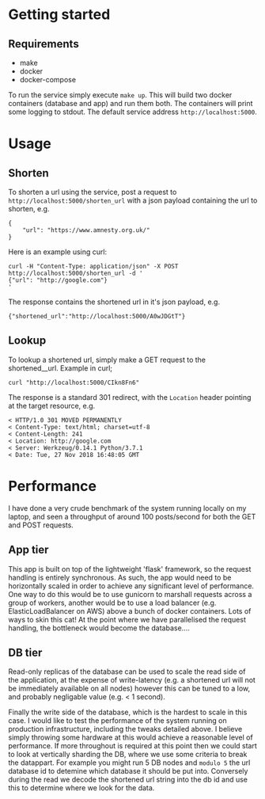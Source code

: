 # Getting started

## Requirements

 - make
 - docker
 - docker-compose

To run the service simply execute `make up`. This will build two docker containers (database and app) and run them both. The containers will print some logging to stdout. The default service address `http://localhost:5000`.

# Usage

## Shorten

To shorten a url using the service, post a request to `http://localhost:5000/shorten_url` with a json payload containing the url to shorten, e.g.
```
{
    "url": "https://www.amnesty.org.uk/"
}
```
Here is an example using curl:
```
curl -H "Content-Type: application/json" -X POST http://localhost:5000/shorten_url -d '
{"url": "http://google.com"}
'
```
The response contains the shortened url in it's json payload, e.g.
```
{"shortened_url":"http://localhost:5000/A0wJDGtT"}
```

## Lookup

To lookup a shortened url, simply make a GET request to the shortened__url. Example in curl;
```
curl "http://localhost:5000/CIkn8Fn6"
```
The response is a standard 301 redirect, with the `Location` header pointing at the target resource, e.g.
```
< HTTP/1.0 301 MOVED PERMANENTLY
< Content-Type: text/html; charset=utf-8
< Content-Length: 241
< Location: http://google.com
< Server: Werkzeug/0.14.1 Python/3.7.1
< Date: Tue, 27 Nov 2018 16:48:05 GMT
```

# Performance
I have done a very crude benchmark of the system running locally on my laptop, and seen a throughput of around 100 posts/second for both the GET and POST requests.

## App tier

This app is built on top of the lightweight 'flask' framework, so the request handling is entirely synchronous. As such, the app would need to be horizontally scaled in order to achieve any significant level of performance. One way to do this would be to use gunicorn to marshall requests across a group of workers, another would be to use a load balancer (e.g. ElasticLoadBalancer on AWS) above a bunch of docker containers. Lots of ways to skin this cat!
At the point where we have parallelised the request handling, the bottleneck would become the database....

## DB tier

Read-only replicas of the database can be used to scale the read side of the application, at the expense of write-latency (e.g. a shortened url will not be immediately available on all nodes) however this can be tuned to a low, and probably negligable value (e.g. < 1 second).

Finally the write side of the database, which is the hardest to scale in this case. I would like to test the performance of the system running on production infrastructure, including the tweaks detailed above. I believe simply throwing some hardware at this would achieve a reasonable level of performance.
If more throughout is required at this point then we could start to look at vertically sharding the DB, where we use some criteria to break the datappart. For example you might run 5 DB nodes and `modulo 5` the url database id to detemine which database it should be put into. Conversely during the read we decode the shortened url string into the db id and use this to determine where we look for the data.
